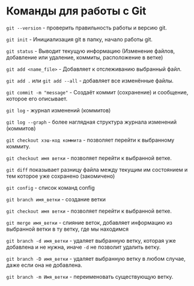 # Команды для работы с Git

`git --version` - проверить правильность работы и версию git.

`git init` - Инициализация git в папку, начало работы git.

`git status` - Выводит текущую информацию (Изменение файлов, добавление или удаление, коммиты, расположение в ветке)

`git add <name_file>` - Добавляет к отслеживанию выбранный файл.

`git add .` или `git add --all` - добавляет все изменённые файлы.

`git commit -m "message"` - Создаёт коммит (сохранение) и сообщение, которое его описывает.

`git log` - журнал изменений (коммитов)

`git log --graph` - более наглядная структура журнала изменений (коммитов)

`git checkout хэш-код коммита` - позволяет перейти к выбранному коммиту.

`git checkout имя ветки` - позволяет перейти к выбранной ветке.

`git diff` показывает разницу файла между текущим им состоянием и тем которое уже сохранено (закомичено)

`git config` - список команд config

`git branch имя_ветки` - создание ветки

`git checkout имя ветки` - позволяет перейти к выбранной ветке.

`git merge имя_ветки` - слияние веток, добавляет информацию из выбранной ветки в ту ветку, где мы находимся

`git branch -d имя_ветки` - удаляет выбранную ветку, которая уже добавлена и не нужна, иначе `-d` не позволит удалить ветку.

`git branch -D имя_ветки` - удаляет выбранную ветку в любом случае, даже если она не добавлена.

`git branch -m Имя_ветки` - переименовать существующую ветку. 
